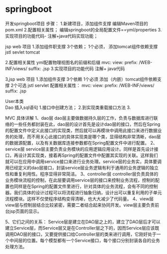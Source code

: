 # springboot
开发springboot项目 步骤：
1.新建项目，添加组件支撑
编辑Maven项目的pom.xml
2.配置相关属性；
编辑springboot的全局配置文件==yml/properties
3.实现项目的功能代码-
注解+java代码实现功能；


jsp web 项目
1.添加组件职支撑
3个依赖；
1个必须，
添加tomcat组件依赖支撑
jstl   sevlet tomcat


2.配置相关属性
yml配置物理视图名的前缀和后缀
 mvc:
    view:
      prefix: /WEB-INF/views/
      suffix: .jsp
3.实现项目的功能代码 
注解+ java代码


3,jsp  web 项目
1.添加组件支撑
  3个依赖
  1个必须
  添加（内嵌）tomcat组件依赖支撑
  2个可选
  jstl    servlet
配置相关属性：
  mvc:
    view:
      prefix: /WEB-INF/views/
      suffix: .jsp


User本类   
Dao  插入sql语句
    1.接口中创建方法；
    2.到实现类重载接口方法
    3.

MVC 具体详解
1、dao层
dao层主要做数据持久层的工作，负责与数据库进行联络的一些任务都封装在此，dao层的设计首先是设计dao层的接口，然后在Spring的配置文件中定义此接口的实现类，然后就可以再模块中调用此接口来进行数据业务的处理，而不用关心此接口的具体实现类是哪个类，显得结构非常清晰，dao层的数据源配置，以及有关数据库连接参数都在Spring配置文件中进行配置。
2、service层
service层主要负责业务模块的应用逻辑应用设计。同样是首先设计接口，再设计其实现类，接着再Spring的配置文件中配置其实现的关联。这样我们就可以在应用中调用service接口来进行业务处理。service层的业务实，具体要调用已经定义的dao层接口，封装service层业务逻辑有利于通用的业务逻辑的独立性和重复利用性。程序显得非常简洁。
3、controller层
controller层负责具体的业务模块流程的控制，在此层要调用service层的接口来控制业务流程，控制的配置也同样是在Spring的配置文件里进行，针对具体的业务流程，会有不同的控制器。我们具体的设计过程可以将流程进行抽象归纳，设计出可以重复利用的子单元流程模块。这样不仅使程序结构变得清晰，也大大减少了代码量。
4、view层
view层与控制层结合比较紧密，需要二者结合起来协同开发。view层主要负责前台jsp页面的显示。

5、它们之间的关系：
Service层是建立在DAO层之上的，建立了DAO层后才可以建立Service层，而Service层又是在Controller层之下的，因而Service层应该既调用DAO层的接口，又要提供接口给Controller层的类来进行调用，它刚好处于一个中间层的位置。每个模型都有一个Service接口，每个接口分别封装各自的业务处理方法。 
    
    
    
    
    
    
       
